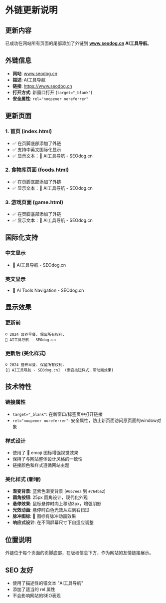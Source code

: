 # 外链更新说明

## 更新内容

已成功在网站所有页面的尾部添加了外链到 **www.seodog.cn AI工具导航**。

## 外链信息

- **网站**: www.seodog.cn
- **描述**: AI工具导航
- **链接**: https://www.seodog.cn
- **打开方式**: 新窗口打开 (`target="_blank"`)
- **安全属性**: `rel="noopener noreferrer"`

## 更新页面

### 1. 首页 (index.html)
- ✅ 在页脚底部添加了外链
- ✅ 支持中英文国际化显示
- ✅ 显示文本：🔗 AI工具导航 - SEOdog.cn

### 2. 食物库页面 (foods.html)
- ✅ 在页脚底部添加了外链
- ✅ 显示文本：🔗 AI工具导航 - SEOdog.cn

### 3. 游戏页面 (game.html)
- ✅ 在页脚底部添加了外链
- ✅ 显示文本：🔗 AI工具导航 - SEOdog.cn

## 国际化支持

### 中文显示
- 🔗 AI工具导航 - SEOdog.cn

### 英文显示
- 🔗 AI Tools Navigation - SEOdog.cn

## 显示效果

### 更新前
```
© 2024 营养早餐. 保留所有权利.
🔗 AI工具导航 - SEOdog.cn
```

### 更新后 (美化样式)
```
© 2024 营养早餐. 保留所有权利.
[🔗 AI工具导航 - SEOdog.cn]  (渐变按钮样式，带动画效果)
```

## 技术特性

### 链接属性
- `target="_blank"`: 在新窗口/标签页中打开链接
- `rel="noopener noreferrer"`: 安全属性，防止新页面访问原页面的window对象

### 样式设计
- 使用了 🔗 emoji 图标增强视觉效果
- 保持了与网站整体设计风格的一致性
- 链接颜色和样式遵循网站主题

### 美化样式 (新增)
- **渐变背景**: 蓝紫色渐变背景 (`#667eea` 到 `#764ba2`)
- **圆角按钮**: 25px 圆角设计，现代化外观
- **悬停效果**: 鼠标悬停时向上移动3px，增强阴影
- **光效动画**: 悬停时白色光效从左到右扫过
- **脉冲图标**: 🔗 图标有脉冲动画效果
- **响应式设计**: 在不同屏幕尺寸下自适应调整

## 位置说明

外链位于每个页面的页脚底部，在版权信息下方，作为网站的友情链接展示。

## SEO 友好

- 使用了描述性的锚文本 "AI工具导航"
- 添加了适当的 rel 属性
- 不会影响网站的SEO表现 
